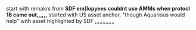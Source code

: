 start with remakrs from **SDF em[lopyees couldnt use AMMs when protocl 18 came out,,,,,,** started with US asset anchor, "though Aquarious would help" with asset highlighted by SDF ,,,,,,,,,,,,,
